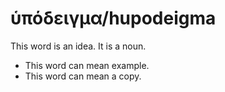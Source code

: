 # ὑπόδειγμα/hupodeigma
This word is an idea. It is a noun.
* This word can mean example.
* This word can mean a copy.
